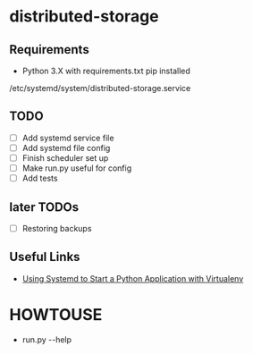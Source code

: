 # distributed-storage

## Requirements

- Python 3.X with requirements.txt pip installed

/etc/systemd/system/distributed-storage.service

## TODO

- [ ] Add systemd service file
- [ ] Add systemd file config
- [ ] Finish scheduler set up
- [ ] Make run.py useful for config
- [ ] Add tests

## later TODOs

- [ ] Restoring backups

## Useful Links

- [Using Systemd to Start a Python Application with Virtualenv](https://www.tderflinger.com/en/using-systemd-to-start-a-python-application-with-virtualenv)



# HOWTOUSE
- run.py --help